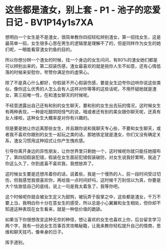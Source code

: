 # 这些都是渣女，别上套 - P1 - 池子的恋爱日记 - BV1P14y1s7XA

想明白一个女生是不是渣女，很简单教你四招轻松辨别渣女，第一招找女生，这是最简单一招，女生很多心思在男生的逻辑里是理解不了的，但是同样作为女生的她们呢，一眼能看穿渣女钓鱼的目的。

所以你想分辨一个渣女的时候，找一个身边的女生问问，有80%的渣女她们都是可以辨别出来的，第二招装伤感，渣女最喜欢的就是挑你人生不如意，还有心情低落的时候来安慰你，夸赞你满足你的虚荣心。

除了不是真心什么都好，你假装不开心假装伤感，要是女生边夸你边哄你说这些类似，像你这么优秀的人怎么会有人这样对你等等的这些话呢，不用怀疑她就是渣女，第三招唯一性，在和渣女聊天的时候呢。

不经意透露出自己还有和别的女生聊天，要和别的女生出去玩的情况，这时候女生有两种表现，一种是吃醋阴阳怪气的说，哦或者还有别的美女跟你聊天呢，还真有女人缘啦，这种女生大概率是对你有兴趣的。

但是要是她让你远离那些女生，并且跟你说和我聊天专心些，不要和女生聊天，或者我不喜欢你跟别的女生一起玩之类的话，那她铁定就是渣女，你们又没有确定关系，渣女习惯用这种招式让你产生愧疚感。

引导你离开身边的异性朋友，让你世界里只剩她一个，这时候呢你就只能任她摆布了，第四招假装犯错，假装在女生面前犯错假装破防，对女生说我好累啊，我追了你这么久了，你到底喜不喜欢我，我想放弃了。

这时候女生要是还想吊着你的话，说着些，我是一个慢热的人，前一段时间受过切伤，但我感觉我很喜欢你，再给我一点时间好吗，这时候千万别信以为真，你要是大个怯放低自己的底线，说上一句是我太着急了，我等你吧。

这个时候呢你就会被女生定义为甜狗，被玩弄于股掌之中，这些都是渣女，千万不要上当，我明白你十分在意女生的感受，所以总是小心翼翼和女生相处，但你却不知道这种表现在女生看来，就是一种低价值的跪舔。

如果当下你很想改变这种无奈的种径，想让喜欢的女生也喜欢上你，后台留言学习两个字，我有一份追女生百事百灵攻略秘籍，让我来教你轻松提升自己的情商，思维和聊天技巧，像单身的日子。

挥手道别。